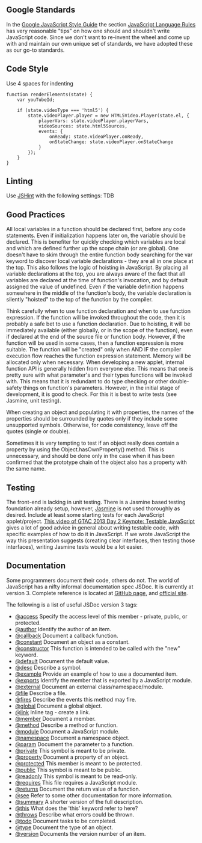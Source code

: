 ## Google Standards
In the [Google JavaScript Style Guide](http://google-styleguide.googlecode.com/svn/trunk/javascriptguide.xml) the section [JavaScript Language Rules](http://google-styleguide.googlecode.com/svn/trunk/javascriptguide.xml#JavaScript_Language_Rules) has very reasonable "tips" on how one should and shouldn't write JavaScript code. Since we don't want to re-invent the wheel and come up with and maintain our own unique set of standards, we have adopted these as our go-to standards.

## Code Style
Use 4 spaces for indenting
```
function renderElements(state) {
    var youTubeId;

    if (state.videoType === 'html5') {
        state.videoPlayer.player = new HTML5Video.Player(state.el, {
            playerVars: state.videoPlayer.playerVars,
            videoSources: state.html5Sources,
            events: {
                onReady: state.videoPlayer.onReady,
                onStateChange: state.videoPlayer.onStateChange
            }
        });
    }
}
```

## Linting
Use [JSHint](http://www.jshint.com/about/) with the following settings:
TDB

## Good Practices

All local variables in a function should be declared first, before any code statements.
Even if initialization happens later on, the variable should be declared. This is benefiter for quickly checking which variables are local and which are defined further up the scope chain (or are global). One doesn't have to skim through the entire function body searching for the var keyword to discover local variable declarations - they are all in one place at the top. This also follows the logic of hoisting in JavaScript. By placing all variable declarations at the top, you are always aware of the fact that all variables are declared at the time of function's invocation, and by default assigned the value of undefined. Even if the variable definition happens somewhere in the middle of the function's body, the variable declaration is silently "hoisted" to the top of the function by the compiler.

Think carefully when to use function declaration and when to use function expression.
If the function will be invoked throughout the code, then it is probably a safe bet to use a function declaration. Due to hoisting, it will be immediately available (either globally, or in the scope of the function), even if declared at the end of the source file or function body. However, if the function will be used in some cases, then a function expression is more suitable. The function will be "created" only when AND IF the compiler execution flow reaches the function expression statement. Memory will be allocated only when necessary. 
When developing a new applet, internal function API is generally hidden from everyone else.
This means that one is pretty sure with what parameter's and their types functions will be invoked with. This means that it is redundant to do type checking or other double-safety things on function's parameters. However, in the initial stage of development, it is good to check. For this it is best to write tests (see Jasmine, unit testing).

When creating an object and populating it with properties, the names of the properties should be surrounded by quotes only if they include some unsupported symbols. Otherwise, for code consistency, leave off the quotes (single or double).

Sometimes it is very tempting to test if an object really does contain a property by using the Object.hasOwnProperty() method. This is unnecessary, and should be done only in the case when it has been confirmed that the prototype chain of the object also has a property with the same name.

## Testing
The front-end is lacking in unit testing. There is a Jasmine based testing foundation already setup, however, [Jasmine](http://pivotal.github.io/jasmine/) is not used thoroughly as desired. Include at least some starting tests for each JavaScript applet/project.
[This video of GTAC 2013 Day 2 Keynote: Testable JavaScript](http://www.youtube.com/watch?feature=player_embedded&v=JjqKQ8ezwKQ) gives a lot of good advice in general about writing testable code, with specific examples of how to do it in JavaScript.  If we wrote JavaScript the way this presentation suggests (creating clear interfaces, then testing those interfaces), writing Jasmine tests would be a lot easier.

## Documentation
Some programmers document their code, others do not. The world of JavaScript has a nifty informal documentation spec JSDoc. It is currently at version 3. Complete reference is located at [GitHub page](https://github.com/jsdoc3/jsdoc), and [official site](http://usejsdoc.org/).

The following is a list of useful JSDoc version 3 tags:
- [@access](http://usejsdoc.org/tags-access.html) Specify the access level of this member - private, public, or protected.
- [@author](http://usejsdoc.org/tags-author.html) Identify the author of an item.
- [@callback](http://usejsdoc.org/tags-callback.html) Document a callback function.
- [@constant](http://usejsdoc.org/tags-constant.html) Document an object as a constant.
- [@constructor](http://usejsdoc.org/tags-constructor.html) This function is intended to be called with the "new" keyword.
- [@default](http://usejsdoc.org/tags-default.html) Document the default value.
- [@desc](http://usejsdoc.org/tags-description.html) Describe a symbol.
- [@example](http://usejsdoc.org/tags-example.html) Provide an example of how to use a documented item.
- [@exports](http://usejsdoc.org/tags-exports.html) Identify the member that is exported by a JavaScript module.
- [@external](http://usejsdoc.org/tags-external.html) Document an external class/namespace/module.
- [@file](http://usejsdoc.org/tags-file.html) Describe a file.
- [@fires](http://usejsdoc.org/tags-fires.html) Describe the events this method may fire.
- [@global](http://usejsdoc.org/tags-global.html) Document a global object.
- [@link](http://usejsdoc.org/tags-link.html) Inline tag - create a link.
- [@member](http://usejsdoc.org/tags-member.html) Document a member.
- [@method](http://usejsdoc.org/tags-method.html) Describe a method or function.
- [@module](http://usejsdoc.org/tags-module.html) Document a JavaScript module.
- [@namespace](http://usejsdoc.org/tags-namespace.html) Document a namespace object.
- [@param](http://usejsdoc.org/tags-param.html) Document the parameter to a function.
- [@private](http://usejsdoc.org/tags-private.html) This symbol is meant to be private.
- [@property](http://usejsdoc.org/tags-property.html) Document a property of an object.
- [@protected](http://usejsdoc.org/tags-protected.html) This member is meant to be protected.
- [@public](http://usejsdoc.org/tags-public.html) This symbol is meant to be public.
- [@readonly](http://usejsdoc.org/tags-readonly.html) This symbol is meant to be read-only.
- [@requires](http://usejsdoc.org/tags-requires.html) This file requires a JavaScript module.
- [@returns](http://usejsdoc.org/tags-returns.html) Document the return value of a function.
- [@see](http://usejsdoc.org/tags-see.html) Refer to some other documentation for more information.
- [@summary](http://usejsdoc.org/tags-summary.html) A shorter version of the full description.
- [@this](http://usejsdoc.org/tags-this.html) What does the 'this' keyword refer to here?
- [@throws](http://usejsdoc.org/tags-throws.html) Describe what errors could be thrown.
- [@todo](http://usejsdoc.org/tags-todo.html) Document tasks to be completed.
- [@type](http://usejsdoc.org/tags-type.html) Document the type of an object.
- [@version](http://usejsdoc.org/tags-version.html) Documents the version number of an item.